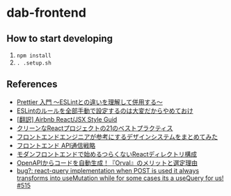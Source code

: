 # dab-frontend

## How to start developing
1. `npm install`
2. `. .setup.sh`


## References
- [Prettier 入門 ～ESLintとの違いを理解して併用する～](https://qiita.com/soarflat/items/06377f3b96964964a65d)
- [ESLintのルールを全部手動で設定するのは大変だからやめておけ](https://qiita.com/khsk/items/0f200fc3a4a3542efa90)
- [\[翻訳\] Airbnb React/JSX Style Guid](https://qiita.com/yamadashy/items/e64762e407b8dd5e0247)
- [クリーンなReactプロジェクトの21のベストプラクティス](https://qiita.com/baby-degu/items/ea4eede60bbe9c63a348)
- [フロントエンドエンジニアが参考にするデザインシステムをまとめてみた](https://qiita.com/bikky_no_yakata/items/368b02c3df178d4e0472)
- [フロントエンド API通信戦略](https://zenn.dev/sutamac/articles/27246dfe1b5a8e)
- [モダンフロントエンドで始めるつらくないReactディレクトリ構成](https://tech-blog.rakus.co.jp/entry/20230208/frontend)
- [OpenAPIからコードを自動生成！『Orval』のメリットと選定理由](https://zenn.dev/hrbrain/articles/3ca5d37dd0b80e)
- [bug?: react-query implementation when POST is used it always transforms into useMutation while for some cases its a useQuery for us! #515](https://github.com/anymaniax/orval/issues/515)
